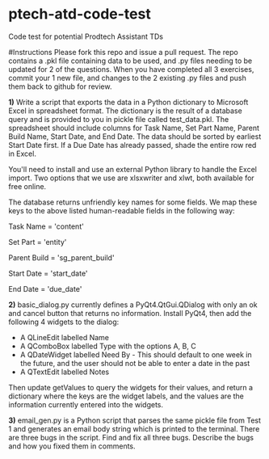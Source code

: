 # ptech-atd-code-test
Code test for potential Prodtech Assistant TDs

#Instructions
Please fork this repo and issue a pull request. The repo contains a .pkl file containing data to be used, and .py files needing to be updated for 2 of the questions. When you have completed all 3 exercises, commit your 1 new file, and changes to the 2 existing .py files and push them back to github for review.

**1)** Write a script that exports the data in a Python dictionary to Microsoft Excel in spreadsheet format. The dictionary is the result of a database query and is provided to you in pickle file called test_data.pkl. The spreadsheet should include columns for Task Name, Set Part Name, Parent Build Name, Start Date, and End Date. The data should be sorted by earliest Start Date first. If a Due Date has already passed, shade the entire row red in Excel.

You'll need to install and use an external Python library to handle the Excel import. Two options that we use are xlsxwriter and xlwt, both available for free online.

The database returns unfriendly key names for some fields. We map these keys to the above listed human-readable fields in the following way:

Task Name = 'content'

Set Part = 'entity'

Parent Build = 'sg_parent_build'

Start Date = 'start_date'

End Date = 'due_date'

**2)** basic_dialog.py currently defines a PyQt4.QtGui.QDialog with only an ok and cancel button that returns no information. Install PyQt4, then add the following 4 widgets to the dialog:

- A QLineEdit labelled Name
- A QComboBox labelled Type with the options A, B, C
- A QDateWidget labelled Need By - This should default to one week in the future, and the user should not be able to enter a date in the past
- A QTextEdit labelled Notes

Then update getValues to query the widgets for their values, and return a dictionary where the keys are the widget labels, and the values are the information currently entered into the widgets.

**3)** email_gen.py is a Python script that parses the same pickle file from Test 1 and generates an email body string which is printed to the terminal. There are three bugs in the script. Find and fix all three bugs. Describe the bugs and how you fixed them in comments.
